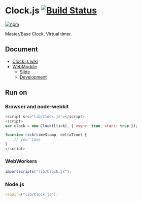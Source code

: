 # Clock.js [![Build Status](https://travis-ci.org/uupaa/Clock.js.png)](http://travis-ci.org/uupaa/Clock.js)

[![npm](https://nodei.co/npm/uupaa.clock.js.png?downloads=true&stars=true)](https://nodei.co/npm/uupaa.clock.js/)

Master/Base Clock, Virtual timer.

## Document

- [Clock.js wiki](https://github.com/uupaa/Clock.js/wiki/Clock)
- [WebModule](https://github.com/uupaa/WebModule)
    - [Slide](http://uupaa.github.io/Slide/slide/WebModule/index.html)
    - [Development](https://github.com/uupaa/WebModule/wiki/Development)

## Run on

### Browser and node-webkit

```js
<script src="lib/Clock.js"></script>
<script>
var clock = new Clock([tick], { vsync: true, start: true });

function tick(timeStamp, deltaTime) {
    // your task
}
</script>
```

### WebWorkers

```js
importScripts("lib/Clock.js");

```

### Node.js

```js
require("lib/Clock.js");

```

